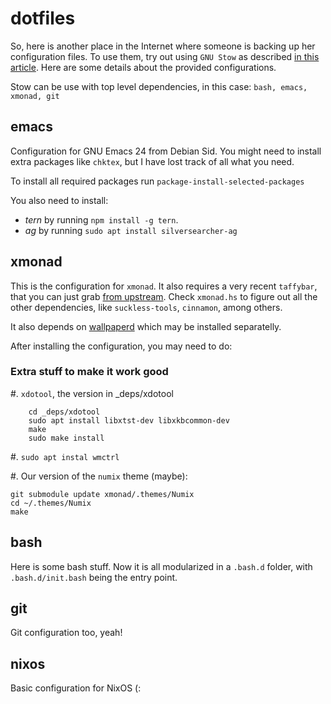 dotfiles
========

So, here is another place in the Internet where someone is backing up
her configuration files.  To use them, try out using `GNU Stow` as
described [in this
article](http://brandon.invergo.net/news/2012-05-26-using-gnu-stow-to-manage-your-dotfiles.html).
Here are some details about the provided configurations.

Stow can be use with top level dependencies, in this case: `bash,
emacs, xmonad, git`

emacs
-----

Configuration for GNU Emacs 24 from Debian Sid.  You might need to
install extra packages like `chktex`, but I have lost track of all
what you need.

To install all required packages run
`package-install-selected-packages`

You also need to install:
* _tern_ by running `npm install -g tern`.
* _ag_ by running `sudo apt install silversearcher-ag`

xmonad
------

This is the configuration for `xmonad`.  It also requires a very
recent `taffybar`, that you can just grab [from
upstream](https://github.com/travitch/taffybar).  Check `xmonad.hs` to
figure out all the other dependencies, like `suckless-tools`,
`cinnamon`, among others.

It also depends on
[wallpaperd](https://projects.pekdon.net/projects/wallpaperd) which
may be installed separatelly.

After installing the configuration, you may need to do:

### Extra stuff to make it work good

#. `xdotool`, the version in _deps/xdotool

```
    cd _deps/xdotool
    sudo apt install libxtst-dev libxkbcommon-dev
    make
    sudo make install
```

#. `sudo apt instal wmctrl`

#. Our version of the `numix` theme (maybe):

```
git submodule update xmonad/.themes/Numix
cd ~/.themes/Numix
make
```


bash
----

Here is some bash stuff.  Now it is all modularized in a `.bash.d`
folder, with `.bash.d/init.bash` being the entry point.

git
---

Git configuration too, yeah!

nixos
-----

Basic configuration for NixOS (:

